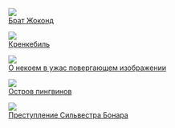 ![](/books/prose_classic/Анатоль%20Франс/Брат%20Жоконд.jpg)  
[Брат Жоконд](/books/prose_classic/Анатоль%20Франс/Брат%20Жоконд)

![](/books/prose_classic/Анатоль%20Франс/Кренкебиль.jpg)  
[Кренкебиль](/books/prose_classic/Анатоль%20Франс/Кренкебиль)

![](/books/prose_classic/Анатоль%20Франс/О%20некоем%20в%20ужас%20повергающем%20изображении.jpg)  
[О некоем в ужас повергающем изображении](/books/prose_classic/Анатоль%20Франс/О%20некоем%20в%20ужас%20повергающем%20изображении)

![](/books/prose_classic/Анатоль%20Франс/Остров%20пингвинов.jpg)  
[Остров пингвинов](/books/prose_classic/Анатоль%20Франс/Остров%20пингвинов)

![](/books/prose_classic/Анатоль%20Франс/Преступление%20Сильвестра%20Бонара.jpg)  
[Преступление Сильвестра Бонара](/books/prose_classic/Анатоль%20Франс/Преступление%20Сильвестра%20Бонара)
